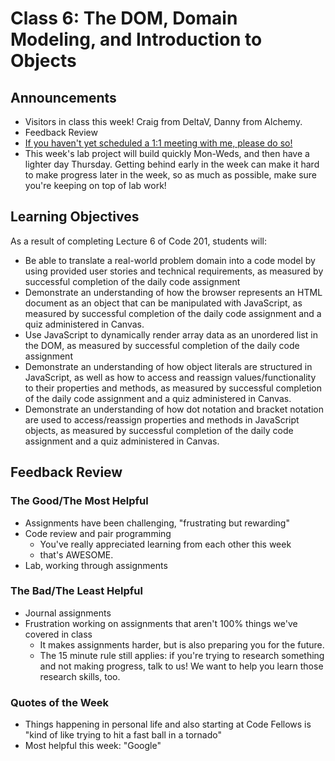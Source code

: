 # Class 6: The DOM, Domain Modeling, and Introduction to Objects

## Announcements

- Visitors in class this week! Craig from DeltaV, Danny from Alchemy.
- Feedback Review
- [If you haven't yet scheduled a 1:1 meeting with me, please do so!](https://michelle-cf.youcanbook.me/service/jsps/cal.jsp?cal=eb676149-9d65-4ce9-ab90-db85e04d5e08&ini=1575672232500&jumpDate=2019-12-09)
- This week's lab project will build quickly Mon-Weds, and then have a lighter day Thursday. Getting behind early in the week can make it hard to make progress later in the week, so as much as possible, make sure you're keeping on top of lab work!

## Learning Objectives

As a result of completing Lecture 6 of Code 201, students will:

- Be able to translate a real-world problem domain into a code model by using provided user stories and technical requirements, as measured by successful completion of the daily code assignment
- Demonstrate an understanding of how the browser represents an HTML document as an object that can be manipulated with JavaScript, as measured by successful completion of the daily code assignment and a quiz administered in Canvas.
- Use JavaScript to dynamically render array data as an unordered list in the DOM, as measured by successful completion of the daily code assignment
- Demonstrate an understanding of how object literals are structured in JavaScript, as well as how to access and reassign values/functionality to their properties and methods, as measured by successful completion of the daily code assignment and a quiz administered in Canvas.
- Demonstrate an understanding of how dot notation and bracket notation are used to access/reassign properties and methods in JavaScript objects, as measured by successful completion of the daily code assignment and a quiz administered in Canvas.

## Feedback Review

### The Good/The Most Helpful

- Assignments have been challenging, "frustrating but rewarding"
- Code review and pair programming
  - You've really appreciated learning from each other this week
  - that's AWESOME.
- Lab, working through assignments

### The Bad/The Least Helpful

- Journal assignments
- Frustration working on assignments that aren't 100% things we've covered in class
  - It makes assignments harder, but is also preparing you for the future.
  - The 15 minute rule still applies: if you're trying to research something and not making progress, talk to us! We want to help you learn those research skills, too.

### Quotes of the Week

- Things happening in personal life and also starting at Code Fellows is "kind of like trying to hit a fast ball in a tornado"
- Most helpful this week: "Google"
